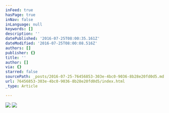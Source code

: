 ```yaml
---
inFeed: true
hasPage: true
inNav: false
inLanguage: null
keywords: []
description: ''
datePublished: '2016-07-25T08:00:35.161Z'
dateModified: '2016-07-25T08:00:08.516Z'
authors: []
publisher: {}
title: ''
author: []
via: {}
starred: false
sourcePath: _posts/2016-07-25-76456853-303e-4bc0-9036-8b28e20fd0d5.md
url: 76456853-303e-4bc0-9036-8b28e20fd0d5/index.html
_type: Article

---
```

![](https://the-grid-user-content.s3-us-west-2.amazonaws.com/c03516ff-6731-4dab-beab-f5518764618f.jpg)
![](https://the-grid-user-content.s3-us-west-2.amazonaws.com/9601582f-78a6-42dd-8c8b-982369918afb.jpg)